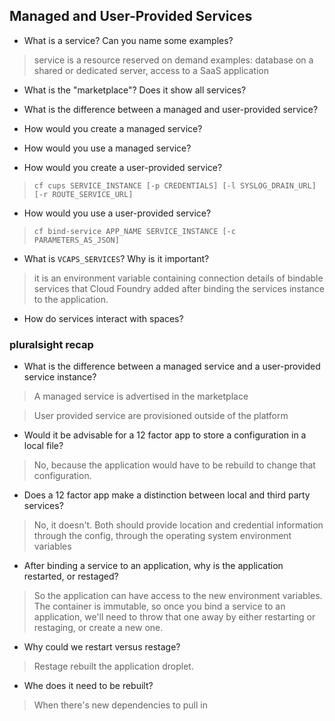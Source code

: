 ## Managed and User-Provided Services

- What is a service? Can you name some examples?
> service is a resource reserved on demand 
> examples: database on a shared or dedicated server, access to a SaaS application

- What is the "marketplace"? Does it show all services?

- What is the difference between a managed and user-provided service?


- How would you create a managed service?

- How would you use a managed service?

- How would you create a user-provided service?
> `cf cups SERVICE_INSTANCE [-p CREDENTIALS] [-l SYSLOG_DRAIN_URL] [-r ROUTE_SERVICE_URL]`

- How would you use a user-provided service?
> `cf bind-service APP_NAME SERVICE_INSTANCE [-c PARAMETERS_AS_JSON]`

- What is `VCAPS_SERVICES`? Why is it important?
> it is an environment variable containing connection details of bindable services that Cloud Foundry added after binding the services instance to the application.

- How do services interact with spaces?


### pluralsight recap

- What is the difference between a managed service and a user-provided service instance?

> A managed service is advertised in the marketplace

> User provided service are provisioned outside of the platform

- Would it be advisable for a 12 factor app to store a configuration in a local file?

> No, because the application would have to be rebuild to change that configuration.

- Does a 12 factor app make a distinction between local and third party services?

> No, it doesn't. Both should provide location and credential information through the config, through the operating system environment variables

- After binding a service to an application, why is the application restarted, or restaged?

> So the application can have access to the new environment variables. The container is immutable, so once you bind a service to an application, we'll need to throw that one away by either restarting or restaging, or create a new one.

- Why could we restart versus restage?

> Restage rebuilt the application droplet.

- Whe does it need to be rebuilt?

> When there's new dependencies to pull in
